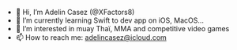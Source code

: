 - 👋 Hi, I’m Adelin Casez (@XFactors8)
- 🌱 I’m currently learning Swift to dev app on iOS, MacOS...
- 👀 I’m interested in muay Thaï, MMA and competitive video games
- 📫 How to reach me: adelincasez@icloud.com

